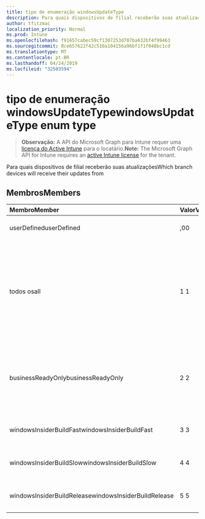 ```yaml
---
title: tipo de enumeração windowsUpdateType
description: Para quais dispositivos de filial receberão suas atualizações
author: tfitzmac
localization_priority: Normal
ms.prod: Intune
ms.openlocfilehash: f91657cabec59cf1307253d707ba632bf4f99463
ms.sourcegitcommit: 0ce657622f42c510a104156a96bf1f1f040bc1cd
ms.translationtype: MT
ms.contentlocale: pt-BR
ms.lasthandoff: 04/24/2019
ms.locfileid: "32503594"
---
```

# <a name="windowsupdatetype-enum-type"></a><span data-ttu-id="bb58b-103">tipo de enumeração windowsUpdateType</span><span class="sxs-lookup"><span data-stu-id="bb58b-103">windowsUpdateType enum type</span></span>

> <span data-ttu-id="bb58b-104">**Observação:** A API do Microsoft Graph para Intune requer uma [licença do Active Intune](https://go.microsoft.com/fwlink/?linkid=839381) para o locatário.</span><span class="sxs-lookup"><span data-stu-id="bb58b-104">**Note:** The Microsoft Graph API for Intune requires an [active Intune license](https://go.microsoft.com/fwlink/?linkid=839381) for the tenant.</span></span>

<span data-ttu-id="bb58b-105">Para quais dispositivos de filial receberão suas atualizações</span><span class="sxs-lookup"><span data-stu-id="bb58b-105">Which branch devices will receive their updates from</span></span>

## <a name="members"></a><span data-ttu-id="bb58b-106">Membros</span><span class="sxs-lookup"><span data-stu-id="bb58b-106">Members</span></span>
|<span data-ttu-id="bb58b-107">Membro</span><span class="sxs-lookup"><span data-stu-id="bb58b-107">Member</span></span>|<span data-ttu-id="bb58b-108">Valor</span><span class="sxs-lookup"><span data-stu-id="bb58b-108">Value</span></span>|<span data-ttu-id="bb58b-109">Descrição</span><span class="sxs-lookup"><span data-stu-id="bb58b-109">Description</span></span>|
|:---|:---|:---|
|<span data-ttu-id="bb58b-110">userDefined</span><span class="sxs-lookup"><span data-stu-id="bb58b-110">userDefined</span></span>|<span data-ttu-id="bb58b-111">,0</span><span class="sxs-lookup"><span data-stu-id="bb58b-111">0</span></span>|<span data-ttu-id="bb58b-112">Permite que o usuário defina.</span><span class="sxs-lookup"><span data-stu-id="bb58b-112">Allow the user to set.</span></span>|
|<span data-ttu-id="bb58b-113">todos os</span><span class="sxs-lookup"><span data-stu-id="bb58b-113">all</span></span>|<span data-ttu-id="bb58b-114">1 </span><span class="sxs-lookup"><span data-stu-id="bb58b-114">1</span></span>|<span data-ttu-id="bb58b-115">Canal semestral (direcionado).</span><span class="sxs-lookup"><span data-stu-id="bb58b-115">Semi-annual Channel (Targeted).</span></span> <span data-ttu-id="bb58b-116">O dispositivo obtém todas as atualizações de recursos aplicáveis do canal semestral (direcionado).</span><span class="sxs-lookup"><span data-stu-id="bb58b-116">Device gets all applicable feature updates from Semi-annual Channel (Targeted).</span></span>|
|<span data-ttu-id="bb58b-117">businessReadyOnly</span><span class="sxs-lookup"><span data-stu-id="bb58b-117">businessReadyOnly</span></span>|<span data-ttu-id="bb58b-118">2 </span><span class="sxs-lookup"><span data-stu-id="bb58b-118">2</span></span>|<span data-ttu-id="bb58b-119">Canal semestral.</span><span class="sxs-lookup"><span data-stu-id="bb58b-119">Semi-annual Channel.</span></span> <span data-ttu-id="bb58b-120">O dispositivo Obtém atualizações de recursos do canal semestral.</span><span class="sxs-lookup"><span data-stu-id="bb58b-120">Device gets feature updates from Semi-annual Channel.</span></span>|
|<span data-ttu-id="bb58b-121">windowsInsiderBuildFast</span><span class="sxs-lookup"><span data-stu-id="bb58b-121">windowsInsiderBuildFast</span></span>|<span data-ttu-id="bb58b-122">3 </span><span class="sxs-lookup"><span data-stu-id="bb58b-122">3</span></span>|<span data-ttu-id="bb58b-123">Compilação do Windows inSider-Fast</span><span class="sxs-lookup"><span data-stu-id="bb58b-123">Windows Insider build - Fast</span></span>|
|<span data-ttu-id="bb58b-124">windowsInsiderBuildSlow</span><span class="sxs-lookup"><span data-stu-id="bb58b-124">windowsInsiderBuildSlow</span></span>|<span data-ttu-id="bb58b-125">4 </span><span class="sxs-lookup"><span data-stu-id="bb58b-125">4</span></span>|<span data-ttu-id="bb58b-126">Compilação do Windows inSider-lenta</span><span class="sxs-lookup"><span data-stu-id="bb58b-126">Windows Insider build - Slow</span></span>|
|<span data-ttu-id="bb58b-127">windowsInsiderBuildRelease</span><span class="sxs-lookup"><span data-stu-id="bb58b-127">windowsInsiderBuildRelease</span></span>|<span data-ttu-id="bb58b-128">5 </span><span class="sxs-lookup"><span data-stu-id="bb58b-128">5</span></span>|<span data-ttu-id="bb58b-129">Versão de lançamento do Windows inSider</span><span class="sxs-lookup"><span data-stu-id="bb58b-129">Release Windows Insider build</span></span>|



